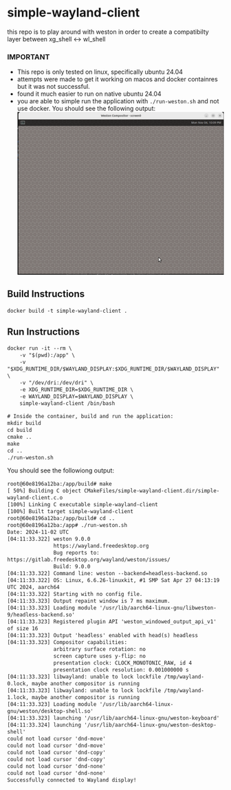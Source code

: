 # simple-wayland-client
this repo is to play around with weston in order to create a compatibilty layer between xg_shell &lt;-> wl_shell

### IMPORTANT

- This repo is only tested on linux, specifically ubuntu 24.04
- attempts were made to get it working on macos and docker containres but it was not successful.
- found it much easier to run on native ubuntu 24.04
- you are able to simple run the application with `./run-weston.sh` and not use docker. You should see the following output:
![alt text](<Screenshot from 2024-11-04 22-10-04.png>)

## Build Instructions

```
docker build -t simple-wayland-client .
```

## Run Instructions

```
docker run -it --rm \
    -v "$(pwd):/app" \
    -v "$XDG_RUNTIME_DIR/$WAYLAND_DISPLAY:$XDG_RUNTIME_DIR/$WAYLAND_DISPLAY" \
    -v "/dev/dri:/dev/dri" \
    -e XDG_RUNTIME_DIR=$XDG_RUNTIME_DIR \
    -e WAYLAND_DISPLAY=$WAYLAND_DISPLAY \
    simple-wayland-client /bin/bash
```

```
# Inside the container, build and run the application:
mkdir build
cd build
cmake ..
make
cd ..
./run-weston.sh
```

You should see the followiong output:

```
root@60e8196a12ba:/app/build# make
[ 50%] Building C object CMakeFiles/simple-wayland-client.dir/simple-wayland-client.c.o
[100%] Linking C executable simple-wayland-client
[100%] Built target simple-wayland-client
root@60e8196a12ba:/app/build# cd ..
root@60e8196a12ba:/app# ./run-weston.sh 
Date: 2024-11-02 UTC
[04:11:33.322] weston 9.0.0
               https://wayland.freedesktop.org
               Bug reports to: https://gitlab.freedesktop.org/wayland/weston/issues/
               Build: 9.0.0
[04:11:33.322] Command line: weston --backend=headless-backend.so
[04:11:33.322] OS: Linux, 6.6.26-linuxkit, #1 SMP Sat Apr 27 04:13:19 UTC 2024, aarch64
[04:11:33.322] Starting with no config file.
[04:11:33.323] Output repaint window is 7 ms maximum.
[04:11:33.323] Loading module '/usr/lib/aarch64-linux-gnu/libweston-9/headless-backend.so'
[04:11:33.323] Registered plugin API 'weston_windowed_output_api_v1' of size 16
[04:11:33.323] Output 'headless' enabled with head(s) headless
[04:11:33.323] Compositor capabilities:
               arbitrary surface rotation: no
               screen capture uses y-flip: no
               presentation clock: CLOCK_MONOTONIC_RAW, id 4
               presentation clock resolution: 0.001000000 s
[04:11:33.323] libwayland: unable to lock lockfile /tmp/wayland-0.lock, maybe another compositor is running
[04:11:33.323] libwayland: unable to lock lockfile /tmp/wayland-1.lock, maybe another compositor is running
[04:11:33.323] Loading module '/usr/lib/aarch64-linux-gnu/weston/desktop-shell.so'
[04:11:33.323] launching '/usr/lib/aarch64-linux-gnu/weston-keyboard'
[04:11:33.324] launching '/usr/lib/aarch64-linux-gnu/weston-desktop-shell'
could not load cursor 'dnd-move'
could not load cursor 'dnd-move'
could not load cursor 'dnd-copy'
could not load cursor 'dnd-copy'
could not load cursor 'dnd-none'
could not load cursor 'dnd-none'
Successfully connected to Wayland display!
```